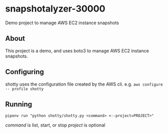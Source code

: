 # snapshotalyzer-30000
Demo project to manage AWS EC2 instance snapshots

## About
This project is a demo, and uses boto3 to manage AWS EC2 instance snapshots.

## Configuring

shotty uses the configuration file created by the AWS cli. e.g.
`aws configure -- profile shotty`

## Running
`pipenv run "python shotty/shotty.py <command> <--project=PROJECT>"`

*command* is list, start, or stop
*project* is optional
